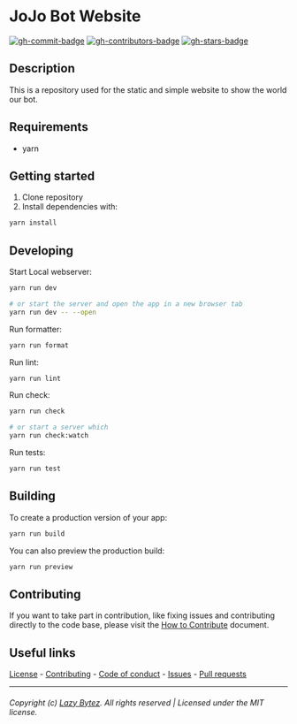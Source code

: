 # JoJo Bot Website

[![gh-commit-badge][gh-commit-badge]][gh-commit]
[![gh-contributors-badge][gh-contributors-badge]][gh-contributors]
[![gh-stars-badge][gh-stars-badge]][gh-stars]

## Description

This is a repository used for the static and simple website to show the world our bot.

## Requirements

- yarn

## Getting started

1. Clone repository
2. Install dependencies with:

```bash
yarn install
```

## Developing

Start Local webserver:

```bash
yarn run dev

# or start the server and open the app in a new browser tab
yarn run dev -- --open
```

Run formatter:

```bash
yarn run format
```

Run lint:

```bash
yarn run lint
```

Run check:

```bash
yarn run check

# or start a server which
yarn run check:watch
```

Run tests:

```bash
yarn run test
```

## Building

To create a production version of your app:

```bash
yarn run build
```

You can also preview the production build:

```bash
yarn run preview
```

## Contributing

If you want to take part in contribution, like fixing issues and contributing directly to the code base, please visit
the [How to Contribute][gh-contribute] document.

## Useful links

[License][gh-license] -
[Contributing][gh-contribute] -
[Code of conduct][gh-codeofconduct] -
[Issues][gh-issues] -
[Pull requests][gh-pulls]

<hr>

###### Copyright (c) [Lazy Bytez][gh-team]. All rights reserved | Licensed under the MIT license.

<!-- Variables -->

[gh-commit-badge]: https://img.shields.io/github/last-commit/lazybytez/jojo-bot-website?style=for-the-badge&colorA=302D41&colorB=cba6f7
[gh-commit]: https://github.com/lazybytez/jojo-bot-website/commits/main
[gh-contributors-badge]: https://img.shields.io/github/contributors/lazybytez/jojo-bot-website?style=for-the-badge&colorA=302D41&colorB=89dceb
[gh-contributors]: https://github.com/lazybytez/jojo-bot-website/graphs/contributors
[gh-stars-badge]: https://img.shields.io/github/stars/lazybytez/jojo-bot-website?style=for-the-badge&colorA=302D41&colorB=f9e2af
[gh-stars]: https://github.com/lazybytez/jojo-bot-website/stargazers
[gh-contribute]: https://github.com/lazybytez/.github/blob/main/docs/CONTRIBUTING.md
[gh-license]: https://github.com/lazybytez/jojo-bot-website/blob/main/LICENSE
[gh-codeofconduct]: https://github.com/lazybytez/.github/blob/main/docs/CODE_OF_CONDUCT.md
[gh-issues]: https://github.com/lazybytez/jojo-bot-website/issues
[gh-pulls]: https://github.com/lazybytez/jojo-bot-website/pulls
[gh-team]: https://github.com/lazybytez
